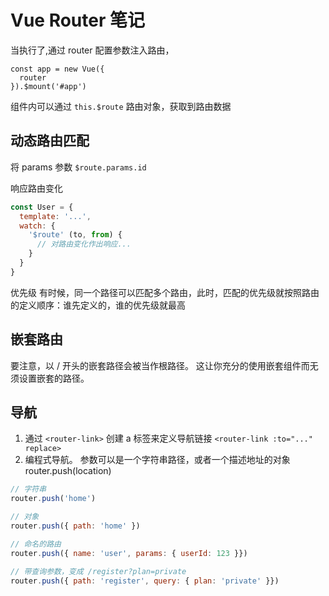 # Vue Router 笔记

当执行了,通过 router 配置参数注入路由，
```
const app = new Vue({
  router
}).$mount('#app')
```

组件内可以通过 `this.$route` 路由对象，获取到路由数据
## 动态路由匹配
将 params 参数 `$route.params.id`

响应路由变化
```js
const User = {
  template: '...',
  watch: {
    '$route' (to, from) {
      // 对路由变化作出响应...
    }
  }
}
```

优先级
有时候，同一个路径可以匹配多个路由，此时，匹配的优先级就按照路由的定义顺序：谁先定义的，谁的优先级就最高

## 嵌套路由
要注意，以 / 开头的嵌套路径会被当作根路径。 这让你充分的使用嵌套组件而无须设置嵌套的路径。

## 导航
1. 通过 `<router-link>` 创建 a 标签来定义导航链接
`<router-link :to="..." replace>`
2. 编程式导航。
参数可以是一个字符串路径，或者一个描述地址的对象
router.push(location)
```js
// 字符串
router.push('home')

// 对象
router.push({ path: 'home' })

// 命名的路由
router.push({ name: 'user', params: { userId: 123 }})

// 带查询参数，变成 /register?plan=private
router.push({ path: 'register', query: { plan: 'private' }})
```
